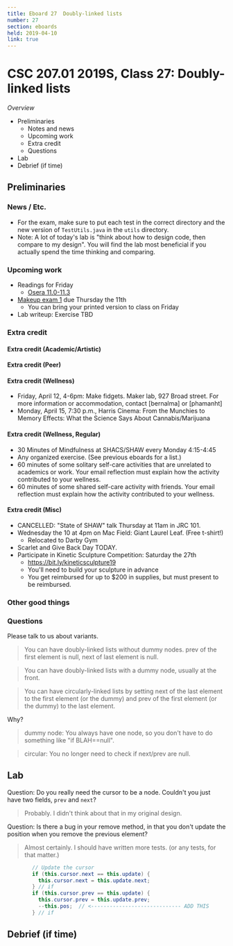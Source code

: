 ```yaml
---
title: Eboard 27  Doubly-linked lists
number: 27
section: eboards
held: 2019-04-10
link: true
---
```

CSC 207.01 2019S, Class 27:  Doubly-linked lists
================================================

_Overview_

* Preliminaries
    * Notes and news
    * Upcoming work
    * Extra credit
    * Questions
* Lab
* Debrief (if time)

Preliminaries
-------------

### News / Etc.

* For the exam, make sure to put each test in the correct directory and 
  the new version of `TestUtils.java` in the `utils` directory.
* Note: A lot of today's lab is "think about how to design code, then
  compare to my design".  You will find the lab most beneficial if you
  actually spend the time thinking and comparing.

### Upcoming work

* Readings for Friday
    * [Osera 11.0-11.3](https://www.cs.grinnell.edu/~rebelsky/Courses/CSC207/osera/chap11.pdf)
* [Makeup exam 1](../exams/makeup01) due Thursday the 11th
    * You can bring your printed version to class on Friday
* Lab writeup: Exercise TBD

### Extra credit

#### Extra credit (Academic/Artistic)

#### Extra credit (Peer)

#### Extra credit (Wellness)

* Friday, April 12, 4-6pm: Make fidgets.  Maker lab, 927 Broad street.
  For more information or accommodation, contact [bernalma] or
  [phamanht]
* Monday, April 15, 7:30 p.m., Harris Cinema: From the Munchies to
  Memory Effects: What the Science Says About Cannabis/Marijuana

#### Extra credit (Wellness, Regular)

* 30 Minutes of Mindfulness at SHACS/SHAW every Monday 4:15-4:45
* Any organized exercise.  (See previous eboards for a list.)
* 60 minutes of some solitary self-care activities that are unrelated to 
  academics or work.  Your email reflection must explain how
  the activity contributed to your wellness.
* 60 minutes of some shared self-care activity with friends.  Your email 
  reflection must explain how the activity contributed to your wellness.

#### Extra credit (Misc)

* CANCELLED: "State of SHAW" talk Thursday at 11am in JRC 101.
* Wednesday the 10 at 4pm on Mac Field: Giant Laurel Leaf.  (Free t-shirt!)
    * Relocated to Darby Gym
* Scarlet and Give Back Day TODAY.  
* Participate in Kinetic Sculpture Competition: Saturday the 27th
    * <https://bit.ly/kineticsculpture19>
    * You'll need to build your sculpture in advance
    * You get reimbursed for up to $200 in supplies, but must present
      to be reimbursed.

### Other good things

### Questions

Please talk to us about variants.

> You can have doubly-linked lists without dummy nodes.  prev of the
  first element is null, next of last element is null.

> You can have doubly-linked lists with a dummy node, usually at the front.

> You can have circularly-linked lists by setting next of the last element
  to the first element (or the dummy) and prev of the first element (or
  the dummy) to the last element.

Why?

> dummy node: You always have one node, so you don't have to do something
  like "if BLAH==null".

> circular: You no longer need to check if next/prev are null.

Lab
---

Question: Do you really need the cursor to be a node.  Couldn't you just
have two fields, `prev` and `next`?

> Probably.  I didn't think about that in my original design.

Question: Is there a bug in your remove method, in that you don't update
the position when you remove the previous element?

> Almost certainly.  I should have written more tests.  (or any tests,
  for that matter.)

```java
        // Update the cursor
        if (this.cursor.next == this.update) {
          this.cursor.next = this.update.next;
        } // if
        if (this.cursor.prev == this.update) {
          this.cursor.prev = this.update.prev;
          --this.pos;  // <----------------------------- ADD THIS
        } // if
```

Debrief (if time)
-----------------
